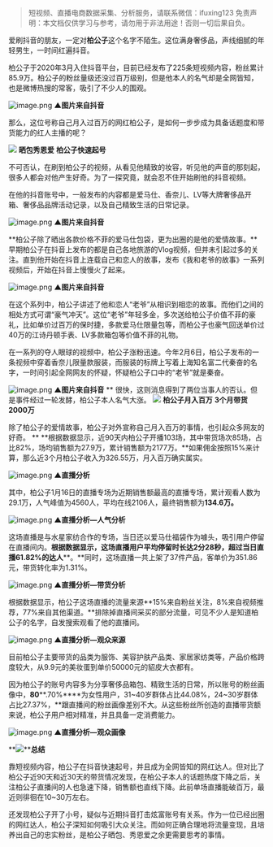
>
> 短视频、直播电商数据采集、分析服务，请联系微信：ifuxing123
> 免责声明：本文档仅供学习与参考，请勿用于非法用途！否则一切后果自负。
> 

爱刷抖音的朋友，一定对**柏公子**这个名字不陌生。这位满身奢侈品，声线细腻的年轻男生，一时间红遍抖音。


柏公子于2020年3月入住抖音平台，目前已经发布了225条短视频内容，粉丝累计85.9万。柏公子的粉丝量级还没过百万级别，但是他本人的名气却是全网皆知，也是微博热搜的常客，吸引了不少人的围观。


![image.png](https://cdn.nlark.com/yuque/0/2021/png/97322/1616397882723-96b5e525-81fc-4b6d-9179-6ca321051cf4.png#align=left&display=inline&height=577&margin=%5Bobject%20Object%5D&name=image.png&originHeight=1154&originWidth=1080&size=1895597&status=done&style=none&width=540)
****▲图片来自抖音****


那么，这位号称自己月入过百万的网红柏公子，是如何一步步成为具备话题度和带货能力的红人主播的呢？


**![](https://cdn.nlark.com/yuque/0/2021/webp/97322/1616397840057-b34c7a25-17ca-49fc-b9e9-cc6da3a338da.webp#align=left&display=inline&height=22&margin=%5Bobject%20Object%5D&originHeight=170&originWidth=1080&size=0&status=done&style=none&width=140)**
**晒包秀恩爱**
**柏公子快速起号**

不可否认，在刷到柏公子的视频，从看见他精致的妆容，听见他的声音的那刻起，很多人都会对他产生好奇。为了一探究竟，就会忍不住开始刷他的抖音视频。


在他的抖音账号中，一般发布的内容都是爱马仕、香奈儿、LV等大牌奢侈品开箱、奢侈品品牌活动记录，以及自己精致生活的日常记录。


![image.png](https://cdn.nlark.com/yuque/0/2021/png/97322/1616397892899-f54b8fa0-e824-4f54-8ef8-eca66ccf1642.png#align=left&display=inline&height=500&margin=%5Bobject%20Object%5D&name=image.png&originHeight=1000&originWidth=1080&size=2336819&status=done&style=none&width=540)
****▲图片来自抖音****


**柏公子除了晒出各款价格不菲的爱马仕包袋，更为出圈的是他的爱情故事。**早期柏公子在抖音上发布的都是自己各地旅游的Vlog视频，但并未引起过多的关注。直到他开始在抖音上连载自己和恋人的故事，发布《我和老爷的故事》一系列视频后，开始在抖音上慢慢火了起来。


![image.png](https://cdn.nlark.com/yuque/0/2021/png/97322/1616397900674-4cfea4ed-95d4-46a7-bc9d-c4ba935c888c.png#align=left&display=inline&height=521&margin=%5Bobject%20Object%5D&name=image.png&originHeight=1042&originWidth=1080&size=2883859&status=done&style=none&width=540)
****▲图片来自抖音****


在这个系列中，柏公子讲述了他和恋人“老爷”从相识到相恋的故事。而他们之间的相处方式可谓“豪气冲天”。这位“老爷”年轻多金，多次送给柏公子价值不菲的豪礼，比如单价过百万的保时捷，多款爱马仕限量包等，而柏公子也豪气回送单价过40万的江诗丹顿手表、LV多款箱包等价值不菲的礼物。


在一系列的夺人眼球的视频中，柏公子涨粉迅速。今年2月6日，柏公子发布的一条视频中穿着香奈儿限量款服装，而服装的标牌上写着上海知名富二代秦奋的名字，一时间引起全网网友的怀疑，怀疑柏公子口中的“老爷”就是秦奋。


![image.png](https://cdn.nlark.com/yuque/0/2021/png/97322/1616397913056-561262da-70d1-42b5-9043-19ef79f59f71.png#align=left&display=inline&height=290&margin=%5Bobject%20Object%5D&name=image.png&originHeight=579&originWidth=710&size=868353&status=done&style=none&width=355)
****▲图片来自抖音****
**
很快，这则消息得到了两位当事人的否认。但是事件经过一轮发酵，柏公子本人名气大涨。
**![](https://cdn.nlark.com/yuque/0/2021/webp/97322/1616397840170-c7620aea-1a47-4112-8b16-88603afcf154.webp#align=left&display=inline&height=22&margin=%5Bobject%20Object%5D&originHeight=170&originWidth=1080&size=0&status=done&style=none&width=140)**
**柏公子月入百万**
**3个月带货2000万**

除了柏公子的爱情故事，柏公子对外宣称自己月入百万的事情，也引起众多网友的好奇。
**
**根据数据显示，近90天内柏公子开播103场，其中带货场次85场，占比82%，场均销售额为27.9万，累计销售额为2177万。**如果佣金按照15%来计算，那么近3个月柏公子收入为326.55万，月入百万确实属实。


![image.png](https://cdn.nlark.com/yuque/0/2021/png/97322/1616397919779-f86d96a3-c326-441c-867e-1d1457c0f9b7.png#align=left&display=inline&height=383&margin=%5Bobject%20Object%5D&name=image.png&originHeight=766&originWidth=1080&size=206349&status=done&style=none&width=540)
****▲直播分析****


其中，柏公子1月16日的直播专场为近期销售额最高的直播专场，累计观看人数为29.1万，人气峰值为4560人，平均在线2106人，最终销售额为**134.6万。**




![image.png](https://cdn.nlark.com/yuque/0/2021/png/97322/1616397928738-a31a40ee-cd98-494c-93f1-a40ef0157963.png#align=left&display=inline&height=452&margin=%5Bobject%20Object%5D&name=image.png&originHeight=904&originWidth=690&size=305315&status=done&style=none&width=345)
****▲直播分析—人气分析****


这场直播是与水星家纺合作的专场，当日还以爱马仕福袋作为噱头，吸引用户停留在直播间内。**根据数据显示，这场直播用户平均停留时长达2分28秒，超过当日直播61.82%的达人****。**同时，这场直播一共上架了37件产品，客单价为351.86元，带货转化率为1.31%。


![image.png](https://cdn.nlark.com/yuque/0/2021/png/97322/1616397936961-6134a345-27aa-43ed-b0ed-e88054535987.png#align=left&display=inline&height=169&margin=%5Bobject%20Object%5D&name=image.png&originHeight=338&originWidth=682&size=61465&status=done&style=none&width=341)
****▲直播分析—带货分析****


根据数据显示，柏公子这场直播的流量来源**15%来自粉丝关注，8%来自视频推荐，77%来自其他渠道。**排除掉直播间采买的部分流量，可见不少人是知道柏公子的名字，自发搜索观看了他的直播间。


![image.png](https://cdn.nlark.com/yuque/0/2021/png/97322/1616397951261-650713f5-74b4-4c1b-8c94-dab8a663a201.png#align=left&display=inline&height=218&margin=%5Bobject%20Object%5D&name=image.png&originHeight=436&originWidth=664&size=99169&status=done&style=none&width=332)
********▲直播分析—观众来源********


目前柏公子主要带货的品类为服饰、美容护肤产品类、家居家纺类等，产品价格跨度较大，从9.9元的美妆蛋到单价50000元的貂皮大衣都有。


因为柏公子的账号内容多为分享奢侈品箱包、精致生活的日常，所以账号的粉丝画像中，**80****.70%****为女性用户，31~40岁群体占比44.08%，24~30岁群体占比27.37%，**跟直播间的粉丝画像差别不大。从这些粉丝所创造的直播带货额来说，柏公子用户相对精准，并且具备一定消费能力。


![image.png](https://cdn.nlark.com/yuque/0/2021/png/97322/1616397964116-6f3ac447-60d4-4c88-90bf-009b65e5b12b.png#align=left&display=inline&height=249&margin=%5Bobject%20Object%5D&name=image.png&originHeight=498&originWidth=530&size=39985&status=done&style=none&width=265)
****▲直播分析—观众画像****


**![](https://cdn.nlark.com/yuque/0/2021/webp/97322/1616397840256-37c7ad40-5ab8-425c-814a-284bef4e1033.webp#align=left&display=inline&height=22&margin=%5Bobject%20Object%5D&originHeight=170&originWidth=1080&size=0&status=done&style=none&width=140)****总结**

靠短视频内容，柏公子在抖音快速起号，并且成为全网皆知的网红达人。但对比了柏公子近90天和近30天的带货情况发现，在柏公子本人的话题热度下降之后，关注柏公子直播间的人也急速下降，销售额也直线下降。此前单场直播能破百万，最近则徘徊在10~30万左右。


还发现柏公子开了小号，疑似与近期抖音打击炫富账号有关系。作为一位已经出圈的网红达人，柏公子深知如何吸引大众关注。而如何正确合理地将流量变现，且培养出自己的忠实粉丝，是柏公子晒包、秀恩爱之余更需要思考的事情。 

